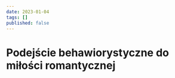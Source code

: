 ```yaml
---
date: 2023-01-04
tags: []
published: false
---
```

# Podejście behawiorystyczne do miłości romantycznej


